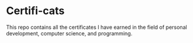 # Certifi-cats

This repo contains all the certificates I have earned in the field of personal development, computer science, and programming.

